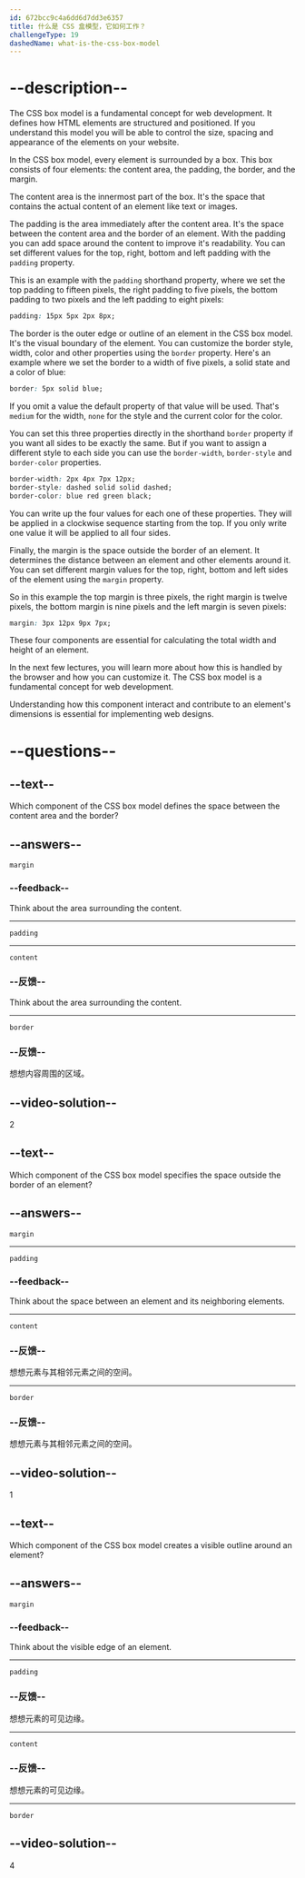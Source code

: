 ```yaml
---
id: 672bcc9c4a6dd6d7dd3e6357
title: 什么是 CSS 盒模型，它如何工作？
challengeType: 19
dashedName: what-is-the-css-box-model
---
```


# --description--

The CSS box model is a fundamental concept for web development. It defines how HTML elements are structured and positioned. If you understand this model you will be able to control the size, spacing and appearance of the elements on your website.

In the CSS box model, every element is surrounded by a box. This box consists of four elements: the content area, the padding, the border, and the margin.

The content area is the innermost part of the box. It's the space that contains the actual content of an element like text or images.

The padding is the area immediately after the content area. It's the space between the content area and the border of an element. With the padding you can add space around the content to improve it's readability. You can set different values for the top, right, bottom and left padding with the `padding` property.

This is an example with the `padding` shorthand property, where we set the top padding to fifteen pixels, the right padding to five pixels, the bottom padding to two pixels and the left padding to eight pixels:

```css
padding: 15px 5px 2px 8px;
```

The border is the outer edge or outline of an element in the CSS box model. It's the visual boundary of the element. You can customize the border style, width, color and other properties using the `border` property. Here's an example where we set the border to a width of five pixels, a solid state and a color of blue:

```css
border: 5px solid blue;
```

If you omit a value the default property of that value will be used. That's `medium` for the width, `none` for the style and the current color for the color.

You can set this three properties directly in the shorthand `border` property if you want all sides to be exactly the same. But if you want to assign a different style to each side you can use the `border-width`, `border-style` and `border-color` properties.

```css
border-width: 2px 4px 7px 12px;
border-style: dashed solid solid dashed;
border-color: blue red green black;
```

You can write up the four values for each one of these properties. They will be applied in a clockwise sequence starting from the top. If you only write one value it will be applied to all four sides.

Finally, the margin is the space outside the border of an element. It determines the distance between an element and other elements around it. You can set different margin values for the top, right, bottom and left sides of the element using the `margin` property.

So in this example the top margin is three pixels, the right margin is twelve pixels, the bottom margin is nine pixels and the left margin is seven pixels:

```css
margin: 3px 12px 9px 7px;
```

These four components are essential for calculating the total width and height of an element.

In the next few lectures, you will learn more about how this is handled by the browser and how you can customize it. The CSS box model is a fundamental concept for web development.

Understanding how this component interact and contribute to an element's dimensions is essential for implementing web designs.

# --questions--

## --text--

Which component of the CSS box model defines the space between the content area and the border?

## --answers--

`margin`

### --feedback--

Think about the area surrounding the content.

---

`padding`

---

`content`

### --反馈--

Think about the area surrounding the content.

---

`border`

### --反馈--

想想内容周围的区域。

## --video-solution--

2

## --text--

Which component of the CSS box model specifies the space outside the border of an element?

## --answers--

`margin`

---

`padding`

### --feedback--

Think about the space between an element and its neighboring elements.

---

`content`

### --反馈--

想想元素与其相邻元素之间的空间。

---

`border`

### --反馈--

想想元素与其相邻元素之间的空间。

## --video-solution--

1

## --text--

Which component of the CSS box model creates a visible outline around an element?

## --answers--

`margin`

### --feedback--

Think about the visible edge of an element.

---

`padding`

### --反馈--

想想元素的可见边缘。

---

`content`

### --反馈--

想想元素的可见边缘。

---

`border`

## --video-solution--

4
